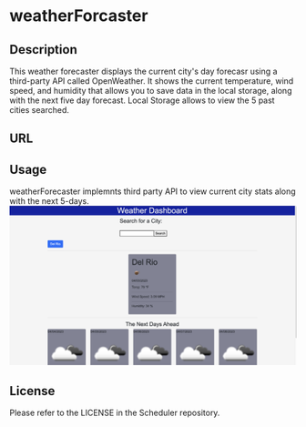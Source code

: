 # weatherForcaster
## Description
This weather forecaster displays the current city's day forecasr using a third-party API called OpenWeather. It shows the current temperature, wind speed, and humidity that allows you to save data in the local storage, along with the next five day forecast. Local Storage allows to view the 5 past cities searched.

## URL


## Usage

weatherForecaster implemnts third party API to view current city stats along with the next 5-days.
![alt text](./assets/weatherimage.png)


## License

Please refer to the LICENSE in the Scheduler repository.